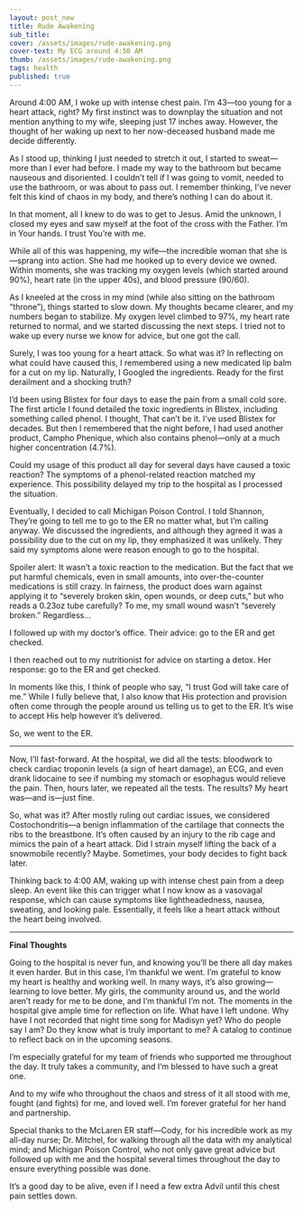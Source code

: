```yaml
---
layout: post_new
title: Rude Awakening
sub_title: 
cover: /assets/images/rude-awakening.png
cover-text: My ECG around 4:50 AM
thumb: /assets/images/rude-awakening.png
tags: health
published: true
---
```


Around 4:00 AM, I woke up with intense chest pain. I’m 43—too young for a heart attack, right? My first instinct was to downplay the situation and not mention anything to my wife, sleeping just 17 inches away. However, the thought of her waking up next to her now-deceased husband made me decide differently.

As I stood up, thinking I just needed to stretch it out, I started to sweat—more than I ever had before. I made my way to the bathroom but became nauseous and disoriented. I couldn’t tell if I was going to vomit, needed to use the bathroom, or was about to pass out. I remember thinking, I’ve never felt this kind of chaos in my body, and there’s nothing I can do about it.

In that moment, all I knew to do was to get to Jesus. Amid the unknown, I closed my eyes and saw myself at the foot of the cross with the Father. I’m in Your hands. I trust You’re with me.

While all of this was happening, my wife—the incredible woman that she is—sprang into action. She had me hooked up to every device we owned. Within moments, she was tracking my oxygen levels (which started around 90%), heart rate (in the upper 40s), and blood pressure (90/60).

As I kneeled at the cross in my mind (while also sitting on the bathroom “throne”), things started to slow down. My thoughts became clearer, and my numbers began to stabilize. My oxygen level climbed to 97%, my heart rate returned to normal, and we started discussing the next steps. I tried not to wake up every nurse we know for advice, but one got the call.

Surely, I was too young for a heart attack. So what was it? In reflecting on what could have caused this, I remembered using a new medicated lip balm for a cut on my lip. Naturally, I Googled the ingredients. Ready for the first derailment and a shocking truth?

I’d been using Blistex for four days to ease the pain from a small cold sore. The first article I found detailed the toxic ingredients in Blistex, including something called phenol. I thought, That can’t be it. I’ve used Blistex for decades. But then I remembered that the night before, I had used another product, Campho Phenique, which also contains phenol—only at a much higher concentration (4.7%).

Could my usage of this product all day for several days have caused a toxic reaction? The symptoms of a phenol-related reaction matched my experience. This possibility delayed my trip to the hospital as I processed the situation.

Eventually, I decided to call Michigan Poison Control. I told Shannon, They’re going to tell me to go to the ER no matter what, but I’m calling anyway. We discussed the ingredients, and although they agreed it was a possibility due to the cut on my lip, they emphasized it was unlikely. They said my symptoms alone were reason enough to go to the hospital.

Spoiler alert: It wasn’t a toxic reaction to the medication. But the fact that we put harmful chemicals, even in small amounts, into over-the-counter medications is still crazy. In fairness, the product does warn against applying it to “severely broken skin, open wounds, or deep cuts,” but who reads a 0.23oz tube carefully? To me, my small wound wasn’t “severely broken.” Regardless…

I followed up with my doctor’s office. Their advice: go to the ER and get checked.

I then reached out to my nutritionist for advice on starting a detox. Her response: go to the ER and get checked.

In moments like this, I think of people who say, “I trust God will take care of me.” While I fully believe that, I also know that His protection and provision often come through the people around us telling us to get to the ER. It’s wise to accept His help however it’s delivered.

So, we went to the ER.

---

Now, I’ll fast-forward. At the hospital, we did all the tests: bloodwork to check cardiac troponin levels (a sign of heart damage), an ECG, and even drank lidocaine to see if numbing my stomach or esophagus would relieve the pain. Then, hours later, we repeated all the tests. The results? My heart was—and is—just fine.

So, what was it? After mostly ruling out cardiac issues, we considered Costochondritis—a benign inflammation of the cartilage that connects the ribs to the breastbone. It’s often caused by an injury to the rib cage and mimics the pain of a heart attack. Did I strain myself lifting the back of a snowmobile recently? Maybe. Sometimes, your body decides to fight back later.

Thinking back to 4:00 AM, waking up with intense chest pain from a deep sleep. An event like this can trigger what I now know as a vasovagal response, which can cause symptoms like lightheadedness, nausea, sweating, and looking pale. Essentially, it feels like a heart attack without the heart being involved.

---

**Final Thoughts**

Going to the hospital is never fun, and knowing you’ll be there all day makes it even harder. But in this case, I’m thankful we went. I’m grateful to know my heart is healthy and working well. In many ways, it’s also growing—learning to love better. My girls, the community around us, and the world aren’t ready for me to be done, and I’m thankful I’m not. The moments in the hospital give ample time for reflection on life. What have I left undone. Why have I not recorded that night time song for Madisyn yet? Who do people say I am? Do they know what is truly important to me? A catalog to continue to reflect back on in the upcoming seasons. 

I’m especially grateful for my team of friends who supported me throughout the day. It truly takes a community, and I’m blessed to have such a great one. 

And to my wife who throughout the chaos and stress of it all stood with me, fought (and fights) for me, and loved well. I’m forever grateful for her hand and partnership.

Special thanks to the McLaren ER staff—Cody, for his incredible work as my all-day nurse; Dr. Mitchel, for walking through all the data with my analytical mind; and Michigan Poison Control, who not only gave great advice but followed up with me and the hospital several times throughout the day to ensure everything possible was done.

It’s a good day to be alive, even if I need a few extra Advil until this chest pain settles down.